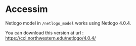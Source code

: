 # Accessim

Netlogo model in `/netlogo_model` works using Netlogo 4.0.4.

You can download this version at url : https://ccl.northwestern.edu/netlogo/4.0.4/
